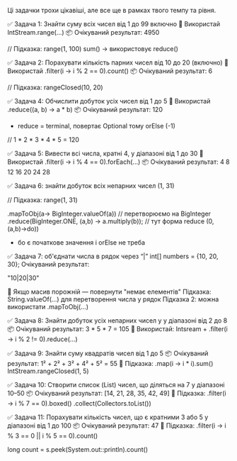 Ці задачки трохи цікавіші, але все ще в рамках твого темпу та рівня.

✅ Задача 1: Знайти суму всіх чисел від 1 до 99 включно
🧠 Використай IntStream.range(...)
📦 Очікуваний результат: 4950

// Підказка: range(1, 100)
sum() -> використовує reduce()

✅ Задача 2: Порахувати кількість 
парних чисел від 10 до 20 (включно)
🧠 Використай .filter(i -> i % 2 == 0).count()
📦 Очікуваний результат: 6

// Підказка: rangeClosed(10, 20)

✅ Задача 4: Обчислити добуток усіх чисел від 1 до 5
🧠 Використай .reduce((a, b) -> a * b)
📦 Очікуваний результат: 120
 * reduce = terminal, повертає Optional тому orElse (-1)

// 1 * 2 * 3 * 4 * 5 = 120

✅ Задача 5: Вивести всі числа, кратні 4, 
у діапазоні від 1 до 30
🧠 Використай .filter(i -> i % 4 == 0).forEach(...)
📦 Очікуваний результат:
4
8
12
16
20
24
28

✅ Задача 6: знайти добуток всіх 
непарних чисел (1, 31)

// Підказка: range(1, 31)

.mapToObj(a-> BigInteger.valueOf(a))
// перетворюємо на BigInteger
.reduce(BigInteger.ONE, (a,b) -> a.multiply(b));
// тут форма reduce (0, (a,b)->do))
- бо є початкове значення і orElse не треба



✅ Задача 7: об'єднати числа в рядок через “|”
int[] numbers = {10, 20, 30};
Очікуваний результат:

"10|20|30"

🧠 Якщо масив порожній — повернути "немає елементів"
Підказка: String.valueOf(...) для перетворення числа у рядок
Підказка 2: можна використати .mapToObj(...)


✅ Задача 8: Знайти добуток усіх непарних чисел
у у діапазоні від 2 до 8
📦 Очікуваний результат: 3 * 5 * 7 = 105
🧠 Використай:
Intsream + .filter(i -> i % 2 != 0).reduce(...)

✅ Задача 9: Знайти суму квадратів чисел від 1 до 5
📦 Очікуваний результат: 1² + 2² + 3² + 4² + 5² = 55
🧠 Підказка:
.map(i -> i * i).sum()
IntStream.rangeClosed(1, 5)

✅ Задача 10: Створити список (List) чисел,
що діляться на 7 у діапазоні 10–50
📦 Очікуваний результат: [14, 21, 28, 35, 42, 49]
🧠 Підказка:
.filter(i -> i % 7 == 0).boxed()
.collect(Collectors.toList())

✅ Задача 11: Порахувати кількість чисел,
що є кратними 3 або 5 у діапазоні від 1 до 100
📦 Очікуваний результат: 47
🧠 Підказка:
.filter(i -> i % 3 == 0 || i % 5 == 0).count()

long count = s.peek(System.out::println).count()
